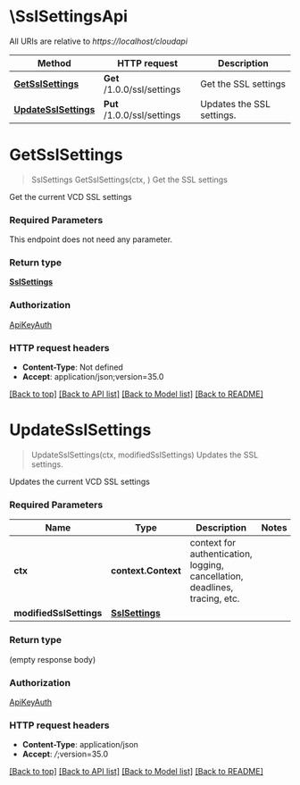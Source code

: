 # \SslSettingsApi

All URIs are relative to *https://localhost/cloudapi*

Method | HTTP request | Description
------------- | ------------- | -------------
[**GetSslSettings**](SslSettingsApi.md#GetSslSettings) | **Get** /1.0.0/ssl/settings | Get the SSL settings
[**UpdateSslSettings**](SslSettingsApi.md#UpdateSslSettings) | **Put** /1.0.0/ssl/settings | Updates the SSL settings.


# **GetSslSettings**
> SslSettings GetSslSettings(ctx, )
Get the SSL settings

Get the current VCD SSL settings 

### Required Parameters
This endpoint does not need any parameter.

### Return type

[**SslSettings**](SslSettings.md)

### Authorization

[ApiKeyAuth](../README.md#ApiKeyAuth)

### HTTP request headers

 - **Content-Type**: Not defined
 - **Accept**: application/json;version=35.0

[[Back to top]](#) [[Back to API list]](../README.md#documentation-for-api-endpoints) [[Back to Model list]](../README.md#documentation-for-models) [[Back to README]](../README.md)

# **UpdateSslSettings**
> UpdateSslSettings(ctx, modifiedSslSettings)
Updates the SSL settings.

Updates the current VCD SSL settings 

### Required Parameters

Name | Type | Description  | Notes
------------- | ------------- | ------------- | -------------
 **ctx** | **context.Context** | context for authentication, logging, cancellation, deadlines, tracing, etc.
  **modifiedSslSettings** | [**SslSettings**](SslSettings.md)|  | 

### Return type

 (empty response body)

### Authorization

[ApiKeyAuth](../README.md#ApiKeyAuth)

### HTTP request headers

 - **Content-Type**: application/json
 - **Accept**: *_/_*;version=35.0

[[Back to top]](#) [[Back to API list]](../README.md#documentation-for-api-endpoints) [[Back to Model list]](../README.md#documentation-for-models) [[Back to README]](../README.md)

